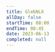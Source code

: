 ```yaml
---
title: GlebNLX
allDay: false
startTime: 08:00
endTime: 08:45
date: 2023-06-13
completed: null
---
```

